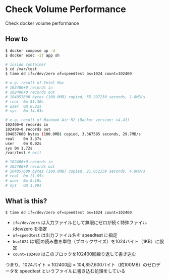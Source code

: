 # Check Volume Performance

Check docker volume performance

## How to

```sh
$ docker compose up -d
$ docker exec -it app sh

# inside container
$ cd /var/test
$ time dd if=/dev/zero of=speedtest bs=1024 count=102400

# e.g. result of Intel Mac
# 102400+0 records in
# 102400+0 records out
# 104857600 bytes (100.0MB) copied, 55.297230 seconds, 1.8MB/s
# real	0m 55.30s
# user	0m 0.22s
# sys	0m 14.03s

# e.g. result of Macbook Air M2 (Docker version: v4.41)
102400+0 records in
102400+0 records out
104857600 bytes (100.0MB) copied, 3.367585 seconds, 29.7MB/s
real	0m 3.37s
user	0m 0.02s
sys	0m 1.72s
/var/test # exit

# 102400+0 records in
# 102400+0 records out
# 104857600 bytes (100.0MB) copied, 21.052339 seconds, 4.8MB/s
# real	0m 21.05s
# user	0m 0.18s
# sys	0m 1.99s
```

## What is this?

```
$ time dd if=/dev/zero of=speedtest bs=1024 count=102400
```

- `if=/dev/zero` は入力ファイルとして無限にゼロが続く特殊ファイル /dev/zero を指定
- `of=speedtest` は出力ファイル名を speedtest に指定
- `bs=1024` は1回の読み書き単位（ブロックサイズ）を1024バイト（1KB）に設定
- `count=102400` はこのブロックを102400回繰り返して書き込む

つまり、1024バイト × 102400回 = 104,857,600バイト（約100MB）のゼロデータを speedtest というファイルに書き込む処理をしている